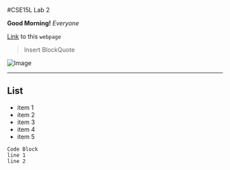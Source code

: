 #CSE15L Lab 2

**Good Morning!** *Everyone*


[Link](https://mrreganwang.github.io/cse15l-lab-reports/) to this `webpage`

> Insert BlockQuote

![Image](https://ucsdnews.ucsd.edu/news_uploads/Resized_Geisel_Library_08.31.jpg)

---

## List
  * item 1
  * item 2
  * item 3
  * item 4
  * item 5

```
Code Block
line 1
line 2
```
